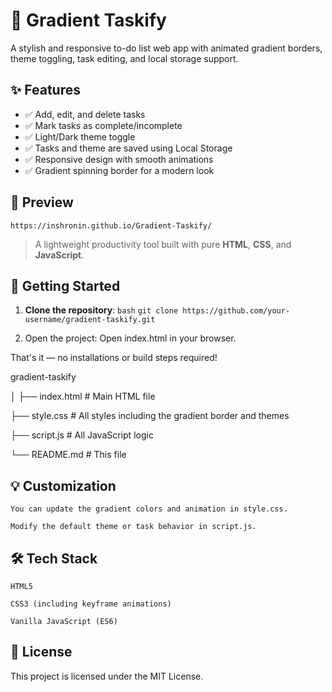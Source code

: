 # 🌈 Gradient Taskify

A stylish and responsive to-do list web app with animated gradient borders, theme toggling, task editing, and local storage support.


## ✨ Features

- ✅ Add, edit, and delete tasks
- ✅ Mark tasks as complete/incomplete
- ✅ Light/Dark theme toggle
- ✅ Tasks and theme are saved using Local Storage
- ✅ Responsive design with smooth animations
- ✅ Gradient spinning border for a modern look

## 📸 Preview
```https://inshronin.github.io/Gradient-Taskify/```
> A lightweight productivity tool built with pure **HTML**, **CSS**, and **JavaScript**.

## 🚀 Getting Started

1. **Clone the repository**:
   ```bash```
   ```git clone https://github.com/your-username/gradient-taskify.git```


2. Open the project:
    Open index.html in your browser.

That's it — no installations or build steps required!

gradient-taskify

│
├── index.html         # Main HTML file

├── style.css          # All styles including the gradient border and themes

├── script.js          # All JavaScript logic

└── README.md          # This file

## 💡 Customization

    You can update the gradient colors and animation in style.css.

    Modify the default theme or task behavior in script.js.

## 🛠 Tech Stack

    HTML5

    CSS3 (including keyframe animations)

    Vanilla JavaScript (ES6)

## 📄 License

This project is licensed under the MIT License.
